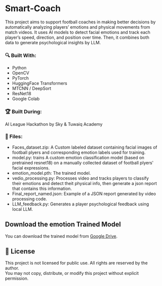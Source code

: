 # Smart-Coach
This project aims to support football coaches in making better decisions by automatically analyzing players’ emotions and physical movements from match videos.  It uses AI models to detect facial emotions and track each player’s speed, direction, and position over time. Then, it combines both  data to generate  psychological  insights by LLM.
### 🔍 Built With:
- Python
- OpenCV
- PyTorch
- HuggingFace Transformers
- MTCNN / DeepSort
- ResNet18
- Google Colab

### 🏆 Built During:
AI League Hackathon by Sky & Tuwaiq Academy

### 📂 Files:
- Faces_dataset.zip: A Custom labeled dataset containing facial images of football plyers and corresponding emotion labels used for training.
- model.py: trains A custom emotion classification model (based on pretrained resnet18) on a manually collected dataset of football plyers' facial expressions.
- emotion_model.pth: The trained model.
- vedio_processing.py: Processes video and tracks players to classify their emotions and detect theit physical info, then generate a json report that contains this information.
- Final_report_named.json: Example of a JSON report generated by video processing code.
- LLM_feedback.py: Generates a player psychological feedback using local LLM.

## Download the emotion Trained Model
You can download the trained model from [Google Drive]([https://drive.google.com/your-link-here](https://drive.google.com/file/d/1EBeqwMV4Vf_LlaFmW22PNjukdUYjOcXh/view?usp=sharing)).

 ## 📄 License
This project is not licensed for public use. All rights are reserved by the author.  
You may not copy, distribute, or modify this project without explicit permission.
